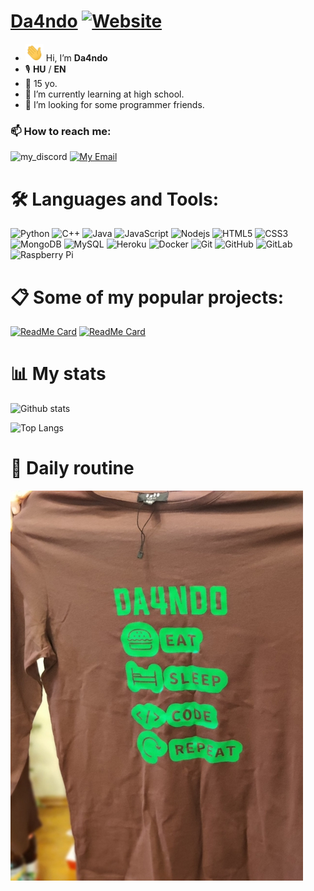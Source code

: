 # [Da4ndo](https://sites.google.com/view/da4ndo)  [![Website](https://img.shields.io/website?label=da4ndo.github.io&style=for-the-badge&url=https%3A%2F%2Fda4ndo.github.io)](https://da4ndo.github.io)

- <img src="https://github.com/Da4ndo/Da4ndo/blob/main/Hi.gif" width="29px"> Hi, I’m **Da4ndo**
- 🎙️ **HU** / **EN**
- 🎉 15 yo.
- 🌱 I’m currently learning at high school.
- 💞️ I’m looking for some programmer friends.

### 📫 How to reach me:
![my_discord]
[![My Email](https://img.shields.io/badge/Gmail-D14836?style=for-the-badge&logo=gmail&logoColor=white)](mailto:da4ndo@gmail.com "da4ndo@gmail.com")

[my_discord]: https://img.shields.io/badge/Discord-7289DA?style=for-the-badge&logo=discord&logoColor=white
           "Da4ndo#0934"

# 🛠️ Languages and Tools:

![Python](https://img.shields.io/badge/-Python-black?style=flat-square&logo=Python)
![C++](https://img.shields.io/badge/-C++-00599C?style=flat-square&logo=c)
![Java](https://img.shields.io/badge/-java-E34A86?style=flat-square&logo=java)
![JavaScript](https://img.shields.io/badge/-JavaScript-black?style=flat-square&logo=javascript)
![Nodejs](https://img.shields.io/badge/-Nodejs-black?style=flat-square&logo=Node.js)
![HTML5](https://img.shields.io/badge/-HTML5-E34F26?style=flat-square&logo=html5&logoColor=white)
![CSS3](https://img.shields.io/badge/-CSS3-1572B6?style=flat-square&logo=css3)
![MongoDB](https://img.shields.io/badge/-MongoDB-black?style=flat-square&logo=mongodb)
![MySQL](https://img.shields.io/badge/-MySQL-black?style=flat-square&logo=mysql)
![Heroku](https://img.shields.io/badge/-Heroku-430098?style=flat-square&logo=heroku)
![Docker](https://img.shields.io/badge/-Docker-black?style=flat-square&logo=docker)
![Git](https://img.shields.io/badge/-Git-black?style=flat-square&logo=git)
![GitHub](https://img.shields.io/badge/-GitHub-181717?style=flat-square&logo=github)
![GitLab](https://img.shields.io/badge/-GitLab-FCA121?style=flat-square&logo=gitlab)
![Raspberry Pi](https://img.shields.io/badge/-Raspberry%20Pi-C51A4A?style=flat-square&logo=Raspberry-Pi)

# 📋 Some of my popular projects:
[![ReadMe Card](https://github-readme-stats.vercel.app/api/pin/?username=Da4ndo&repo=CEngine)](https://github.com/Da4ndo/CEngine)
[![ReadMe Card](https://github-readme-stats.vercel.app/api/pin/?username=Da4ndo&repo=USB.ENC)](https://github.com/Da4ndo/USB.ENC)

# 📊 My stats

![Github stats](https://github-readme-stats.vercel.app/api?username=Da4ndo&count_private=true&show_icons=true&theme=radical&layout=compact)

![Top Langs](https://github-readme-stats.vercel.app/api/top-langs/?username=Da4ndo&layout=compact&langs_count=100&hide=Mathematica,Kotlin,Shell,ShaderLab,GLSL,HLSL&theme=radical&exclude_repo=Planet-Portal,OverheatingChaosGame,FizzBuzz-EVERYTHING,ELEVATEgame,Eltusa1,Eltusa2,Eltusa3,Eltusa,AR-RR,ELECTRIFIED)

# 🔁 Daily routine

![Daily routine](https://github.com/Da4ndo/Da4ndo/blob/main/daily_routine.jpg)

